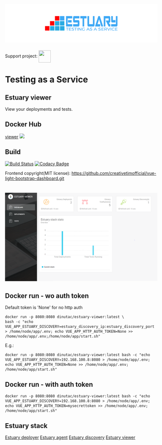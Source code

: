 <h1 align="center"><img src="./docs/images/banner_estuary.png" alt="Testing as a service with Docker"></h1>

Support project: <a href="https://paypal.me/catalindinuta?locale.x=en_US"><img src="https://lh3.googleusercontent.com/Y2_nyEd0zJftXnlhQrWoweEvAy4RzbpDah_65JGQDKo9zCcBxHVpajYgXWFZcXdKS_o=s180-rw" height="40" width="40" align="center"></a>

# Testing as a Service
## Estuary viewer
View your deployments and tests.

## Docker Hub

[viewer](https://hub.docker.com/r/dinutac/estuary-viewer) ![](https://img.shields.io/docker/pulls/dinutac/estuary-viewer.svg)

## Build
[![Build Status](https://travis-ci.org/dinuta/estuary-viewer.svg?branch=master)](https://travis-ci.org/dinuta/estuary-viewer)
[![Codacy Badge](https://api.codacy.com/project/badge/Grade/00539cc6a6104c03b5f7939bd85cd080)](https://www.codacy.com/manual/dinuta/estuary-viewer?utm_source=github.com&amp;utm_medium=referral&amp;utm_content=dinuta/estuary-viewer&amp;utm_campaign=Badge_Grade)

Frontend copyright(MIT license): https://github.com/creativetimofficial/vue-light-bootstrap-dashboard.git

<h1 align="center"><img src="./docs/images/dash_viewer.png" alt="Testing as a service with Docker"></h1>

## Docker run - wo auth token
Default token is 'None' for no http auth
```shell script
docker run -p 8080:8080 dinutac/estuary-viewer:latest \
bash -c "echo VUE_APP_ESTUARY_DISCOVERY=estuary_discovery_ip:estuary_discovery_port > /home/node/app/.env; echo VUE_APP_HTTP_AUTH_TOKEN=None >> /home/node/app/.env;/home/node/app/start.sh"

```

E.g.:
```shell script
docker run -p 8080:8080 dinutac/estuary-viewer:latest bash -c "echo VUE_APP_ESTUARY_DISCOVERY=192.168.100.8:8080 > /home/node/app/.env; echo VUE_APP_HTTP_AUTH_TOKEN=None >> /home/node/app/.env; /home/node/app/start.sh"
```

## Docker run - with auth token
```shell script
docker run -p 8080:8080 dinutac/estuary-viewer:latest bash -c "echo VUE_APP_ESTUARY_DISCOVERY=192.168.100.8:8080 > /home/node/app/.env; echo VUE_APP_HTTP_AUTH_TOKEN=mysecrettoken >> /home/node/app/.env; /home/node/app/start.sh"
```

## Estuary stack
[Estuary deployer](https://github.com/dinuta/estuary-deployer)
[Estuary agent](https://github.com/dinuta/estuary-agent)
[Estuary discovery](https://github.com/dinuta/estuary-discovery)
[Estuary viewer](https://github.com/dinuta/estuary-viewer)
